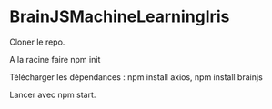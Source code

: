# BrainJSMachineLearningIris

Cloner le repo.

A la racine faire 
	npm init

Télécharger les dépendances : 
	npm install axios, 
	npm install brainjs

Lancer avec npm start.
